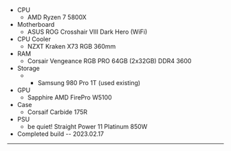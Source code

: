 - CPU
	- AMD Ryzen 7 5800X
- Motherboard
	- ASUS ROG Crosshair VIII Dark Hero (WiFi)
- CPU Cooler
	- NZXT Kraken X73 RGB 360mm
- RAM
	- Corsair Vengeance RGB PRO 64GB (2x32GB) DDR4 3600
- Storage
	- 	- Samsung 980 Pro 1T (used existing)
- GPU
	- Sapphire AMD FirePro W5100
- Case
	- Corsaif Carbide 175R
- PSU
	- be quiet! Straight Power 11 Platinum 850W
- Completed build -- 2023.02.17
---

